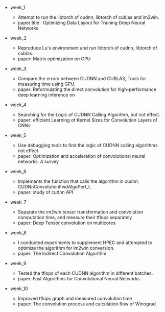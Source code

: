 - week_1
  -  Attempt to run the libtorch of cudnn, libtorch of cublas and im2win.
  - paper title : Optimizing Data Layout for Training Deep Neural Networks

- week_2
  - Reproduce Lu's environment and run libtorch of cudnn, libtorch of cublas.
  - paper: Matrix optimization on GPU
- week_3
  - Compare the errors between CUDNN and CUBLAS, Tools for measuring time using GPU.
  - paper: Reformulating the direct convolution for high-performance deep learning inference on

- week_4
  - Searching for the Logic of CUDNN Calling Algorithm, but not effect.
  - paper: efficient Learning of Kernel Sizes for Convolution Layers of CNNs

- week_5
  - Use debugging tools to find the logic of CUDNN calling algorithms. not effect
  - paper: Optimization and acceleration of convolutional neural networks: A survey
- week_6
  - Implements the function that calls the algorithm in cudnn: CUDNnConvolutionFwdAlgoPerf_t.
  - paper: study of cudnn API
- week_7 
  - Separate the im2win tensor transformation and convolution computation time, and measure their tflops separately
  - paper: Deep Tensor convolution on multicores
- week_8
  - I conducted experiments to supplement HPEC and attempted to optimize the algorithm for im2win conversion.
  - paper:  The Indirect Convolution Algorithm
- week_9
  - Tested the tflops of each CUDNN algorithm in different batches.
  - paper: Fast Algorithms for Convolutional Neural Networks 
- week_10
  - Improved tflops graph and measured convolution time
  - paper: The convolution process and calculation flow of Winograd

